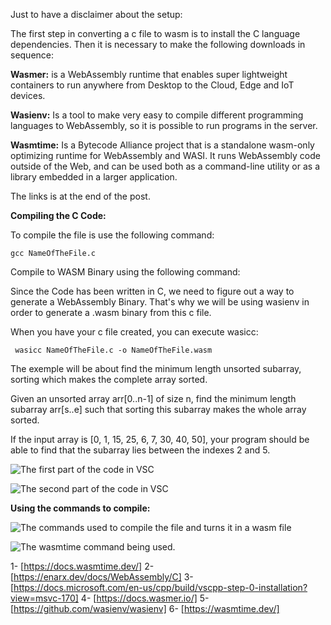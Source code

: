 Just to have a disclaimer about the setup: 

The first step in converting a c file to wasm is to install the C language dependencies. Then it is necessary to make the following downloads in sequence:

**Wasmer:** is a WebAssembly runtime that enables super lightweight containers to run anywhere from Desktop to the Cloud, Edge and IoT devices.

**Wasienv:** ​Is a tool to make very easy to compile different programming languages to WebAssembly, so it is possible to run  programs  in the server.


**Wasmtime:** Is a Bytecode Alliance project that is a standalone wasm-only optimizing runtime for WebAssembly and WASI. It runs WebAssembly code outside of the Web, and can be used both as a command-line utility or as a library embedded in a larger application.

The links is at the end of the post. 

**Compiling the C Code:**

To compile the file is use the following command: 

`gcc NameOfTheFile.c`

Compile to WASM Binary using the following command:

Since the Code has been written in C, we need to figure out a way to generate a WebAssembly Binary. That's why we will be using wasienv in order to generate a .wasm binary from this c file.

When you have your c file created, you can execute wasicc:

` wasicc NameOfTheFile.c -o NameOfTheFile.wasm`

The exemple will be about find the minimum length unsorted subarray, sorting which makes the complete array sorted.

Given an unsorted array arr[0..n-1] of size n, find the minimum length subarray arr[s..e] such that sorting this subarray makes the whole array sorted. 

If the input array is [0, 1, 15, 25, 6, 7, 30, 40, 50], your program should be able to find that the subarray lies between the indexes 2 and 5.


![The first part of the code in VSC](https://www.wasm.builders/remoteimages/uploads/articles/m2efv65nn2fyltmss145.png)


![The second part of the code in VSC](https://www.wasm.builders/remoteimages/uploads/articles/cw5wrm7ifbsk24lqch62.png)

**Using the commands to compile:**

![The commands used to compile the file and turns it in a wasm file](https://www.wasm.builders/remoteimages/uploads/articles/tlhgmyndyfc6py2qn8s6.png)


![The wasmtime command being used.](https://www.wasm.builders/remoteimages/uploads/articles/8izbevom0ogzac23j60r.png)



1- [https://docs.wasmtime.dev/]
2- [https://enarx.dev/docs/WebAssembly/C]
3- [https://docs.microsoft.com/en-us/cpp/build/vscpp-step-0-installation?view=msvc-170]
4- [https://docs.wasmer.io/]
5- [https://github.com/wasienv/wasienv]
6- [https://wasmtime.dev/]

